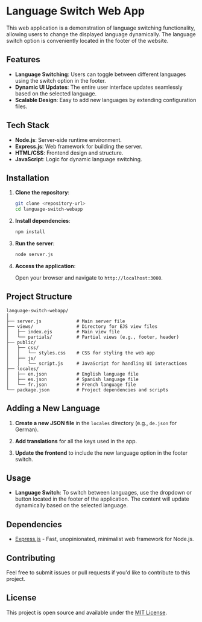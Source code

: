 # Language Switch Web App

This web application is a demonstration of language switching functionality, allowing users to change the displayed language dynamically. The language switch option is conveniently located in the footer of the website.

## Features

- **Language Switching**: Users can toggle between different languages using the switch option in the footer.
- **Dynamic UI Updates**: The entire user interface updates seamlessly based on the selected language.
- **Scalable Design**: Easy to add new languages by extending configuration files.

## Tech Stack

- **Node.js**: Server-side runtime environment.
- **Express.js**: Web framework for building the server.
- **HTML/CSS**: Frontend design and structure.
- **JavaScript**: Logic for dynamic language switching.

## Installation

1. **Clone the repository**:

   ```sh
   git clone <repository-url>
   cd language-switch-webapp
   ```

2. **Install dependencies**:

   ```sh
   npm install
   ```

3. **Run the server**:

   ```sh
   node server.js
   ```

4. **Access the application**:

   Open your browser and navigate to `http://localhost:3000`.

## Project Structure

```
language-switch-webapp/
│
├── server.js             # Main server file
├── views/                # Directory for EJS view files
│   ├── index.ejs         # Main view file
│   └── partials/         # Partial views (e.g., footer, header)
├── public/
│   ├── css/
│   │   └── styles.css    # CSS for styling the web app
│   ├── js/
│   │   └── script.js     # JavaScript for handling UI interactions
├── locales/
│   ├── en.json           # English language file
│   ├── es.json           # Spanish language file
│   └── fr.json           # French language file
└── package.json          # Project dependencies and scripts

```

## Adding a New Language

1. **Create a new JSON file** in the `locales` directory (e.g., `de.json` for German).

2. **Add translations** for all the keys used in the app.

3. **Update the frontend** to include the new language option in the footer switch.

## Usage

- **Language Switch**: To switch between languages, use the dropdown or button located in the footer of the application. The content will update dynamically based on the selected language.

## Dependencies

- [Express.js](https://expressjs.com/) - Fast, unopinionated, minimalist web framework for Node.js.

## Contributing

Feel free to submit issues or pull requests if you'd like to contribute to this project.

## License

This project is open source and available under the [MIT License](LICENSE).
